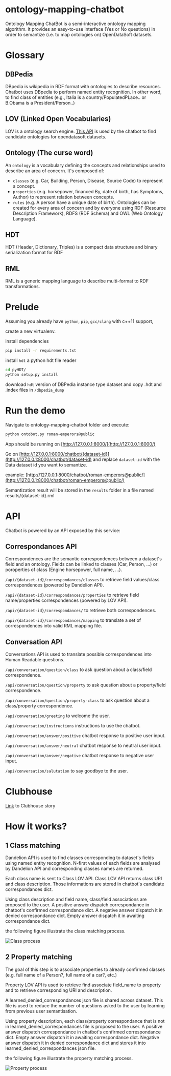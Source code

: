 # ontology-mapping-chatbot

Ontology Mapping ChatBot is a  semi-interactive ontology mapping algorithm. It provides an easy-to-use interface (Yes or No questions) in order to semantize (i.e. to map ontologies on) OpenDataSoft datasets.

# Glossary

## DBPedia
DBpedia is wikipedia in RDF format with ontologies to describe resources.
Chatbot uses DBpedia to perform named entity recognition. In other word, to find class of entities (e.g., Italia is a country/PopulatedPLace.. or B.Obama is a President/Person..)

## LOV (Linked Open Vocabularies)
LOV is a ontology search engine. [This API](http://lov.okfn.org/dataset/lov/api) is used by the chatbot to find candidate ontologies for opendatasoft datasets.

## Ontology (The curse word)

An `ontology` is a vocabulary defining the concepts and relationships used to describe an area of concern.
It's composed of:
* `classes` (e.g. Car, Building, Person, Disease, Source Code) to represent a concept.
* `properties` (e.g. horsepower, financed By, date of birth, has Symptoms, Author) to represent relation between concepts.
* `rules` (e.g. A person have a unique date of birth).
Ontologies can be created for every area of concern and by everyone using RDF (Resource Description Framework), RDFS (RDF Schema) and OWL (Web Ontology Language).

## HDT
HDT (Header, Dictionary, Triples) is a compact data structure and binary serialization format for RDF

## RML

RML is a generic mapping language to describe multi-format to RDF transformations.

# Prelude
Assuming you already have `python`, `pip`, `gcc/clang` with c++11 support,

create a new virtualenv.

install dependencies

```bash
pip install -r requirements.txt
```

install `hdt` a python hdt file reader

```bash
cd pyHDT/
python setup.py install
```
download `hdt` version of DBPedia instance type dataset and copy .hdt and .index files in `/dbpedia_dump`

# Run the demo
Navigate to ontology-mapping-chatbot folder and execute:

```bash
python ontobot.py roman-emperors@public
```

App should be running on [http://127.0.0.1:8000/](http://127.0.0.1:8000/)

Go on [http://127.0.0.1:8000/chatbot/{dataset-id}](http://127.0.0.1:8000/chatbot/dataset-id) and replace `dataset-id` with the Data dataset id you want to semantize.

example: [http://127.0.0.1:8000/chatbot/roman-emperors@public/](http://127.0.0.1:8000/chatbot/roman-emperors@public/)

Semantization result will be stored in the `results` folder in a file named results/{dataset-id}.rml

# API

Chatbot is powered by an API exposed by this service:

## Correspondances API

Correspondences are the semantic correspondences between a dataset's field and an ontology. Fields can be linked to classes (Car, Person, ...) or poroperties of class (Engine horsepower, full name, ...).

`/api/{dataset-id}/correspondances/classes` to retrieve field values/class correspondences (powered by Dandelion API).

`/api/{dataset-id}/correspondances/properties` to retrieve field name/properties correspondences (powered by LOV API).

`/api/{dataset-id}/correspondances/` to retrieve both correspondences.

`/api/{dataset-id}/correspondances/mapping` to translate a set of correspondences into valid RML mapping file.

## Conversation API

Conversations API is used to translate possible correspondences into Human Readable questions.

`/api/conversation/question/class` to ask question about a class/field correspondence.

`/api/conversation/question/property` to ask question about a property/field correspondence.

`/api/conversation/question/property-class` to ask question about a class/property correspondence.

`/api/conversation/greeting` to welcome the user.

`/api/conversation/instructions` instructions to use the chatbot.

`/api/conversation/answer/positive` chatbot response to positive user input.

`/api/conversation/answer/neutral` chatbot response to neutral user input.

`/api/conversation/answer/negative` chatbot response to negative user input.

`/api/conversation/salutation` to say goodbye to the user.

# Clubhouse

[Link](https://app.clubhouse.io/opendatasoft/epic/11656) to Clubhouse story

# How it works?
## 1 Class matching
Dandelion API is used to find classes corresponding to dataset's fields using named entity recognition. N-first values of each fields are analysed by Dandelion API and corresponding classes names are returned.

Each class name is sent to Class LOV API. Class LOV API returns class URI and class description. Those informations are stored in chatbot's candidate correspondances dict.

Using class description and field name, class/field associations are proposed to the user. A positive answer dispatch correspondance in chatbot's confirmed correspondance dict. A negative answer dispatch it in denied correspondance dict. Empty answer dispatch it in awaiting correspondance dict.

the following figure illustrate the class matching process.

![Class process](img/class_process.png "Class process")

## 2 Property matching
The goal of this step is to associate properties to already confirmed classes (e.g. full name of a Person?, full name of a car?, etc.)

Property LOV API is used to retrieve find associate field_name to property and to retrieve corresponding URI and description.

A learned_denied_correspondances json file is shared across dataset. This file is used to reduce the number of questions asked to the user by learning from previous user semantisation.

Using property description, each class/property correspondance that is not in learned_denied_correspondances file is proposed to the user. A positive answer dispatch correspondance in chatbot's confirmed correspondance dict. Empty answer dispatch it in awaiting correspondance dict. Negative answer dispatch it in denied correspondance dict and stores it into learned_denied_correspondances json file.

the following figure illustrate the property matching process.

![Property process](img/property_process.png "Property process")

